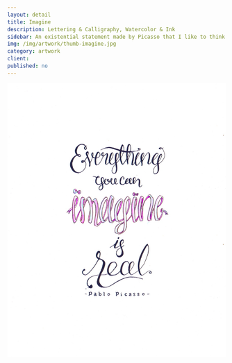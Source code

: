 ```yaml
---
layout: detail
title: Imagine
description: Lettering & Calligraphy, Watercolor & Ink
sidebar: An existential statement made by Picasso that I like to think about
img: /img/artwork/thumb-imagine.jpg
category: artwork
client: 
published: no
---
```

![Everything you can imagine is real - Pablo Picasso](/img/artwork/Imagine-1200w.jpg)